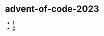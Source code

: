 # advent-of-code-2023

- [1](2023-12-01/2023-12-01%20AoC.ipynb)
- [2](2023-12-02/2023-12-02%20AoC.ipynb)


